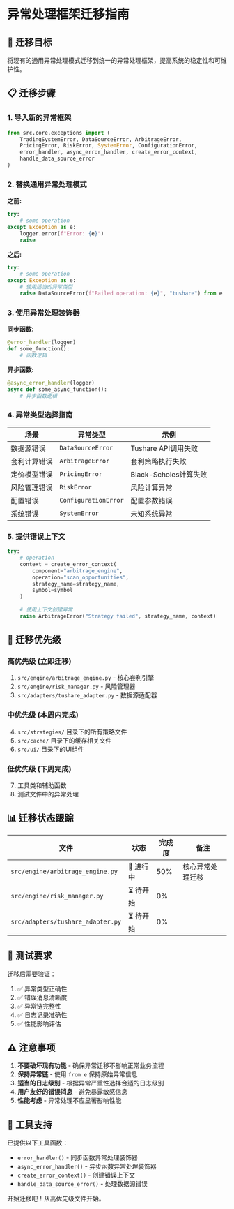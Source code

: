 # 异常处理框架迁移指南

## 🎯 迁移目标
将现有的通用异常处理模式迁移到统一的异常处理框架，提高系统的稳定性和可维护性。

## 📋 迁移步骤

### 1. 导入新的异常框架
```python
from src.core.exceptions import (
    TradingSystemError, DataSourceError, ArbitrageError,
    PricingError, RiskError, SystemError, ConfigurationError,
    error_handler, async_error_handler, create_error_context,
    handle_data_source_error
)
```

### 2. 替换通用异常处理模式

**之前:**
```python
try:
    # some operation
except Exception as e:
    logger.error(f"Error: {e}")
    raise
```

**之后:**
```python
try:
    # some operation
except Exception as e:
    # 使用适当的异常类型
    raise DataSourceError(f"Failed operation: {e}", "tushare") from e
```

### 3. 使用异常处理装饰器

**同步函数:**
```python
@error_handler(logger)
def some_function():
    # 函数逻辑
```

**异步函数:**
```python
@async_error_handler(logger) 
async def some_async_function():
    # 异步函数逻辑
```

### 4. 异常类型选择指南

| 场景 | 异常类型 | 示例 |
|------|----------|------|
| 数据源错误 | `DataSourceError` | Tushare API调用失败 |
| 套利计算错误 | `ArbitrageError` | 套利策略执行失败 |
| 定价模型错误 | `PricingError` | Black-Scholes计算失败 |
| 风险管理错误 | `RiskError` | 风险计算异常 |
| 配置错误 | `ConfigurationError` | 配置参数错误 |
| 系统错误 | `SystemError` | 未知系统异常 |

### 5. 提供错误上下文
```python
try:
    # operation
    context = create_error_context(
        component="arbitrage_engine", 
        operation="scan_opportunities",
        strategy_name=strategy_name,
        symbol=symbol
    )
    
    # 使用上下文创建异常
    raise ArbitrageError("Strategy failed", strategy_name, context)
```

## 🚀 迁移优先级

### 高优先级 (立即迁移)
1. `src/engine/arbitrage_engine.py` - 核心套利引擎
2. `src/engine/risk_manager.py` - 风险管理器
3. `src/adapters/tushare_adapter.py` - 数据源适配器

### 中优先级 (本周内完成)
4. `src/strategies/` 目录下的所有策略文件
5. `src/cache/` 目录下的缓存相关文件
6. `src/ui/` 目录下的UI组件

### 低优先级 (下周完成)
7. 工具类和辅助函数
8. 测试文件中的异常处理

## 📊 迁移状态跟踪

| 文件 | 状态 | 完成度 | 备注 |
|------|------|--------|------|
| `src/engine/arbitrage_engine.py` | 🔄 进行中 | 50% | 核心异常处理迁移 |
| `src/engine/risk_manager.py` | ⏳ 待开始 | 0% |  |
| `src/adapters/tushare_adapter.py` | ⏳ 待开始 | 0% |  |

## 🧪 测试要求

迁移后需要验证：
1. ✅ 异常类型正确性
2. ✅ 错误消息清晰度
3. ✅ 异常链完整性
4. ✅ 日志记录准确性
5. ✅ 性能影响评估

## ⚠️ 注意事项

1. **不要破坏现有功能** - 确保异常迁移不影响正常业务流程
2. **保持异常链** - 使用 `from e` 保持原始异常信息
3. **适当的日志级别** - 根据异常严重性选择合适的日志级别
4. **用户友好的错误消息** - 避免暴露敏感信息
5. **性能考虑** - 异常处理不应显著影响性能

## 🔧 工具支持

已提供以下工具函数：
- `error_handler()` - 同步函数异常处理装饰器
- `async_error_handler()` - 异步函数异常处理装饰器  
- `create_error_context()` - 创建错误上下文
- `handle_data_source_error()` - 处理数据源错误

开始迁移吧！从高优先级文件开始。